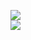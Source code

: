 [![](https://img.shields.io/badge/Made%20With-Github%20Spray-lightgrey.svg?style=for-the-badge&logo=github)](https://github.com/Annihil/github-spray#29381)  
[![](https://i.imgur.com/2DrTn0Z.gif)](https://github.com/Annihil/github-spray)